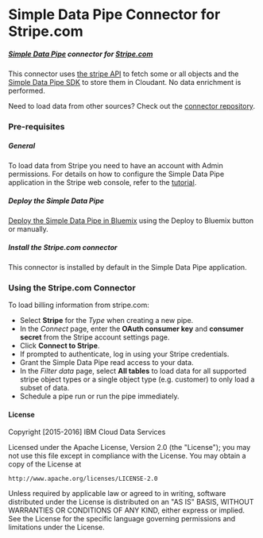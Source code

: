 # Simple Data Pipe Connector for Stripe.com

##### [Simple Data Pipe](https://developer.ibm.com/clouddataservices/simple-data-pipe/) connector for [Stripe.com](http://www.stripe.com)

This connector uses [the stripe API](https://stripe.com/docs/api#intro) to fetch some or all objects and the [Simple Data Pipe SDK](https://github.com/ibm-cds-labs/simple-data-pipe-sdk) to store them in Cloudant. No data enrichment is performed.

Need to load data from other sources? Check out the [connector repository](https://developer.ibm.com/clouddataservices/simple-data-pipe-connectors/).

### Pre-requisites

##### General

To load data from Stripe you need to have an account with Admin permissions. For details on how to configure the Simple Data Pipe application in the Stripe web console, refer to the [tutorial](https://developer.ibm.com/clouddataservices/configure-simple-data-pipe-for-stripe-cloud-data-warehouse/).

##### Deploy the Simple Data Pipe

  [Deploy the Simple Data Pipe in Bluemix](https://github.com/ibm-cds-labs/simple-data-pipe) using the Deploy to Bluemix button or manually.

##### Install the Stripe.com connector

 This connector is installed by default in the Simple Data Pipe application.  
  

### Using the Stripe.com Connector 

To load billing information from stripe.com:

* Select __Stripe__ for the _Type_ when creating a new pipe.  
* In the _Connect_ page, enter the __OAuth consumer key__ and __consumer secret__ from the Stripe account settings page.
* Click __Connect to Stripe__.
* If prompted to authenticate, log in using your Stripe credentials.
* Grant the Simple Data Pipe read access to your data.
* In the _Filter data_ page, select __All tables__ to load data for all supported stripe object types or a single object type (e.g. customer) to only load a subset of data.
* Schedule a pipe run or run the pipe immediately.

#### License 

Copyright [2015-2016] IBM Cloud Data Services

Licensed under the Apache License, Version 2.0 (the "License"); you may not use this file except in compliance with the License. You may obtain a copy of the License at

    http://www.apache.org/licenses/LICENSE-2.0

Unless required by applicable law or agreed to in writing, software distributed under the License is distributed on an "AS IS" BASIS, WITHOUT WARRANTIES OR CONDITIONS OF ANY KIND, either express or implied. See the License for the specific language governing permissions and limitations under the License.


